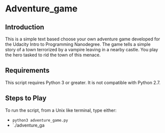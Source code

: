 # Adventure_game

## Introduction

This is a simple text based choose your own adventure game developed for the Udacity Intro to Programming Nanodegree. The game tells a simple story of a town terrorized by a vampire leaving in a nearby castle. You play the hero tasked to rid the town of this menace.

## Requirements

This script requires Python 3 or greater. It is not compatible with Python 2.7.

## Steps to Play

To run the script, from a Unix like terminal, type either:
- `python3 adventure_game.py`
- `./adventure_ga
